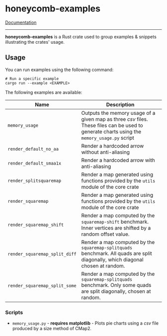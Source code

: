 # honeycomb-examples

[Documentation](../honeycomb_examples/)

--- 

**honeycomb-examples** is a Rust crate used to group examples & snippets illustrating the crates' usage.

## Usage

You can run examples using the following command:

```shell
# Run a specific example
cargo run --example <EXAMPLE>
```

The following examples are available:

| Name                          | Description                                                                                                                                 |
|-------------------------------|---------------------------------------------------------------------------------------------------------------------------------------------|
| `memory_usage`                | Outputs the memory usage of a given map as three *csv* files. These files can be used to generate charts using the `memory_usage.py` script |
| `render_default_no_aa`        | Render a hardcoded arrow without anti-aliasing                                                                                              |
| `render_default_smaa1x`       | Render a hardcoded arrow with anti-aliasing                                                                                                 |
| `render_splitsquaremap`       | Render a map generated using functions provided by the `utils` module of the core crate                                                     |
| `render_squaremap`            | Render a map generated using functions provided by the `utils` module of the core crate                                                     |
| `render_squaremap_shift`      | Render a map computed by the `squaremap-shift` benchmark. Inner vertices are shifted by a random offset value.                              |
| `render_squaremap_split_diff` | Render a map computed by the `squaremap-splitquads` benchmark. All quads are split diagonally, which diagonal chosen at random.             |
| `render_squaremap_split_some` | Render a map computed by the `squaremap-splitquads` benchmark. Only some quads are split diagonally, chosen at random.                      |

### Scripts

- `memory_usage.py` - **requires matplotlib** - Plots pie charts using a *csv* file produced by
  a size method of CMap2.
